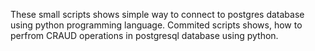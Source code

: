 These small scripts shows simple way to connect to postgres database using python programming language.
Commited scripts shows, how to perfrom CRAUD operations in postgresql database using python.
